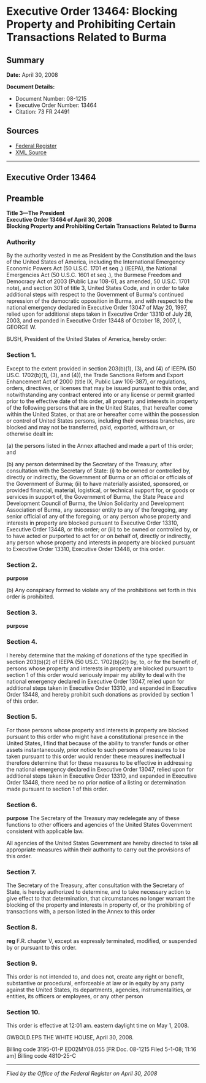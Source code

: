 # Executive Order 13464: Blocking Property and Prohibiting Certain Transactions Related to Burma

## Summary

**Date:** April 30, 2008

**Document Details:**
- Document Number: 08-1215
- Executive Order Number: 13464
- Citation: 73 FR 24491

## Sources
- [Federal Register](https://www.federalregister.gov/documents/2008/05/02/08-1215/blocking-property-and-prohibiting-certain-transactions-related-to-burma)
- [XML Source](https://www.federalregister.gov/documents/full_text/xml/2008/05/02/08-1215.xml)

---

## Executive Order 13464

## Preamble

**Title 3—The President**  
**Executive Order 13464 of April 30, 2008**  
**Blocking Property and Prohibiting Certain Transactions Related to Burma**

### Authority

By the authority vested in me as President by the Constitution and the laws of the United States of America, including the International Emergency Economic Powers Act (50 U.S.C. 1701 
et seq
.) (IEEPA), the National Emergencies Act (50 U.S.C. 1601 
et seq
.), the Burmese Freedom and Democracy Act of 2003 (Public Law 108-61, as amended, 50 U.S.C. 1701 note), and section 301 of title 3, United States Code, and in order to take additional steps with respect to the Government of Burma's continued repression of the democratic opposition in Burma, and with respect to the national emergency declared in Executive Order 13047 of May 20, 1997, relied upon for additional steps taken in Executive Order 13310 of July 28, 2003, and expanded in Executive Order 13448 of October 18, 2007, 
I, GEORGE W.

BUSH, President of the United States of America, hereby order: 
### Section 1.

Except to the extent provided in section 203(b)(1), (3), and (4) of IEEPA (50 US.C. 1702(b)(1), (3), and (4)), the Trade Sanctions Reform and Export Enhancement Act of 2000 (title IX, Public Law 106-387), or regulations, orders, directives, or licenses that may be issued pursuant to this order, and notwithstanding any contract entered into or any license or permit granted prior to the effective date of this order, all property and interests in property of the following persons that are in the United States, that hereafter come within the United States, or that are or hereafter come within the possession or control of United States persons, including their overseas branches, are blocked and may not be transferred, paid, exported, withdrawn, or otherwise dealt in: 

(a) the persons listed in the Annex attached and made a part of this order; and 

(b) any person determined by the Secretary of the Treasury, after consultation with the Secretary of State: 
    (i) to be owned or controlled by, directly or indirectly, the Government of Burma or an official or officials of the Government of Burma; 
    (ii) to have materially assisted, sponsored, or provided financial, material, logistical, or technical support for, or goods or services in support of, the Government of Burma, the State Peace and Development Council of Burma, the Union Solidarity and Development Association of Burma, any successor entity to any of the foregoing, any senior official of any of the foregoing, or any person whose property and interests in property are blocked pursuant to Executive Order 13310, Executive Order 13448, or this order; or 
    (iii) to be owned or controlled by, or to have acted or purported to act for or on behalf of, directly or indirectly, any person whose property and interests in property are blocked pursuant to Executive Order 13310, Executive Order 13448, or this order. 
### Section 2.

**purpose**

(b) Any conspiracy formed to violate any of the prohibitions set forth in this order is prohibited. 
### Section 3.

**purpose**

### Section 4.

I hereby determine that the making of donations of the type specified in section 203(b)(2) of IEEPA (50 US.C. 1702(b)(2)) by, to, or for the benefit of, persons whose property and interests in property are blocked pursuant to section 1 of this order would seriously impair my ability to deal with the national emergency declared in Executive Order 13047, relied upon for additional steps taken in Executive Order 13310, and expanded in Executive Order 13448, and hereby prohibit such donations as provided by section 1 of this order. 
### Section 5.

For those persons whose property and interests in property are blocked pursuant to this order who might have a constitutional presence in the United States, I find that because of the ability to transfer funds or other assets instantaneously, prior notice to such persons of measures to be taken pursuant to this order would render these measures ineffectual I therefore determine that for these measures to be effective in addressing the national emergency declared in Executive Order 13047, relied upon for additional steps taken in Executive Order 13310, and expanded in Executive Order 13448, there need be no prior notice of a listing or determination made pursuant to section 1 of this order. 
### Section 6.

**purpose**
 The Secretary of the Treasury may redelegate any of these functions to other officers and agencies of the United States Government consistent with applicable law.

All agencies of the United States Government are hereby directed to take all appropriate measures within their authority to carry out the provisions of this order. 
### Section 7.

The Secretary of the Treasury, after consultation with the Secretary of State, is hereby authorized to determine, and to take necessary action to give effect to that determination, that circumstances no longer warrant the blocking of the property and interests in property of, or the prohibiting of transactions with, a person listed in the Annex to this order 
### Section 8.

**reg**
F.R. chapter V, except as expressly terminated, modified, or suspended by or pursuant to this order. 
### Section 9.

This order is not intended to, and does not, create any right or benefit, substantive or procedural, enforceable at law or in equity by any party against the United States, its departments, agencies, instrumentalities, or entities, its officers or employees, or any other person 
### Section 10.

This order is effective at 12:01 am. eastern daylight time on May 1, 2008.

GWBOLD.EPS
THE WHITE HOUSE,
April 30, 2008.

Billing code 3195-01-P
ED02MY08.055
[FR Doc. 08-1215
Filed 5-1-08; 11:16 am]
Billing code 4810-25-C

---

*Filed by the Office of the Federal Register on April 30, 2008*
